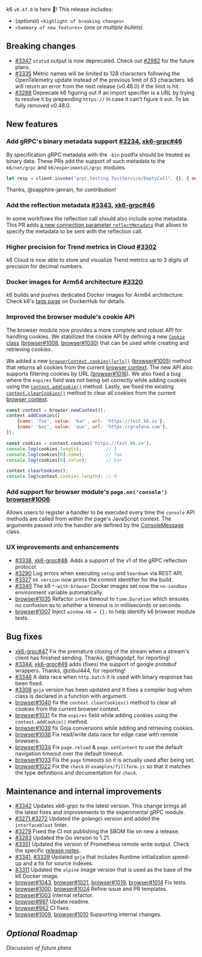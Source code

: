 k6 `v0.47.0` is here 🎉! This release includes:

- (_optional_) `<highlight of breaking changes>`
- `<Summary of new features>` (_one or multiple bullets_)

## Breaking changes

- [#3347](https://github.com/grafana/k6/pull/3347) `statsd` output is now deprecated. Check out [#2982](https://github.com/grafana/k6/issues/2982) for the future plans.
- [#3335](https://github.com/grafana/k6/pull/3335) Metric names will be limited to 128 characters following the OpenTelemetry update instead of the previous limit of 63 characters. k6 will return an error from the next release (v0.48.0) if the limit is hit.
- [#3288](https://github.com/grafana/k6/pull/3288) Deprecate k6 figuring out if an import specifier is a URL by trying to resolve it by prepending `https://` in case it can't figure it out. To be fully removed v0.48.0.

## New features

### Add gRPC's binary metadata support [#3234](https://github.com/grafana/k6/pull/3234), [xk6-grpc#46](https://github.com/grafana/xk6-grpc/pull/46)

By specification gRPC metadata with the `-bin` postfix should be treated as binary data. These PRs add the support of such metadata to the `k6/net/grpc` and `k6/experimental/grpc` modules.

```js
let resp = client.invoke("grpc.testing.TestService/EmptyCall", {}, { metadata: { "X-Load-Tester-bin": new Uint8Array([2, 200]) } })
```

Thanks, @sapphire-janrain, for contribution!

### Add the reflection metadata [#3343](https://github.com/grafana/k6/pull/3343), [xk6-grpc#46](https://github.com/grafana/xk6-grpc/pull/46)

In some workflows the reflection call should also include some metadata. This PR adds [a new connection parameter `reflectMetadata`](https://k6.io/docs/javascript-api/k6-net-grpc/client/client-connect/#connectparams) that allows to specify the metadata to be sent with the reflection call.

### Higher precision for Trend metrics in Cloud [#3302](https://github.com/grafana/k6/pull/3302)

k6 Cloud is now able to store and visualize Trend metrics up to 3 digits of precision for decimal numbers.

### Docker images for Arm64 architecture [#3320](https://github.com/grafana/k6/pull/3320)

k6 builds and pushes dedicated Docker images for Arm64 architecture. Check k6's [tags page](https://hub.docker.com/r/grafana/k6/tags) on DockerHub for details. 

### Improved the browser module's cookie API

The browser module now provides a more complete and robust API for handling cookies. We stabilized the cookie API by defining a new [`Cookie` class](https://k6.io/docs/javascript-api/k6-experimental/browser/browsercontext/cookie) ([browser#1008](https://github.com/grafana/xk6-browser/pull/1008), [browser#1030](https://github.com/grafana/xk6-browser/pull/1030)) that can be used while creating and retrieving cookies.

We added a new [`browserContext.cookies([urls])`](https://k6.io/docs/javascript-api/k6-experimental/browser/browsercontext/cookies/) ([browser#1005](https://github.com/grafana/xk6-browser/pull/1005)) method that returns all cookies from the current [browser context](https://k6.io/docs/javascript-api/k6-experimental/browser/browsercontext). The new API also supports filtering cookies by URL ([browser#1016](https://github.com/grafana/xk6-browser/pull/1016)). We also fixed a bug where the `expires` field was not being set correctly while adding cookies using the [`context.addCookie()`](https://k6.io/docs/javascript-api/k6-experimental/browser/browsercontext/addcookies/) method. Lastly, we fixed the existing [`context.clearCookies()`](https://k6.io/docs/javascript-api/k6-experimental/browser/browsercontext/clearcookies) method to clear all cookies from the current [browser context](https://k6.io/docs/javascript-api/k6-experimental/browser/browsercontext).

```js
const context = browser.newContext();
context.addCookies([
    {name: 'foo', value: 'bar', url: 'https://test.k6.io'},
    {name: 'baz', value: 'qux', url: 'https://grafana.com'},
]);

const cookies = context.cookies('https://test.k6.io');
console.log(cookies.length);         // 1
console.log(cookies[0].name);        // foo
console.log(cookies[0].value);       // bar

context.clearCookies();
console.log(context.cookies.length); // 0
```

### Add support for browser module's `page.on('console')` [browser#1006](https://github.com/grafana/xk6-browser/pull/1006)

Allows users to register a handler to be executed every time the `console` API methods are called from within the page's JavaScript context. The arguments passed into the handler are defined by the [ConsoleMessage](https://k6.io/docs/javascript-api/k6-experimental/browser/consolemessage/) class.

### UX improvements and enhancements

- [#3338](https://github.com/grafana/k6/pull/3338), [xk6-grpc#48](https://github.com/grafana/xk6-grpc/pull/48). Adds a support of the v1 of the gRPC reflection protocol.
- [#3290](https://github.com/grafana/k6/pull/3290) Log errors when executing `setup` and `teardown` via REST API.
- [#3327](https://github.com/grafana/k6/pull/3327) `k6 version` now prints the commit identifier for the build.
- [#3340](https://github.com/grafana/k6/pull/3340) The k6 ``*-with-browser`` Docker images set now the `no-sandbox` environment variable automatically.
- [browser#1035](https://github.com/grafana/xk6-browser/pull/1035) Refactor `int64` timeout to `time.Duration` which ensures no confusion as to whether a timeout is in milliseconds or seconds.
- [browser#1007](https://github.com/grafana/xk6-browser/pull/1007) Inject `window.k6 = {};` to help identify k6 browser module tests.

## Bug fixes

- [xk6-grpc#47](https://github.com/grafana/xk6-grpc/pull/47) Fix the premature closing of the stream when a stream's client has finished sending. Thanks, @thiagodpf, for reporting!
- [#3344](https://github.com/grafana/k6/pull/3344), [xk6-grpc#49](https://github.com/grafana/xk6-grpc/pull/49) adds (fixes) the support of google protobuf wrappers. Thanks, @zibul444, for reporting!
- [#3346](https://github.com/grafana/k6/pull/3346) A data race when `http.batch` it is used with binary response has been fixed.
- [#3308](https://github.com/grafana/k6/pull/3308) `goja` version has been updated and it fixes a compiler bug when class is declared in a function with argument.
- [browser#1040](https://github.com/grafana/xk6-browser/pull/1040) fix the `context.clearCookies()` method to clear all cookies from the current browser context.
- [browser#1031](https://github.com/grafana/xk6-browser/pull/1031) fix the `expires` field while adding cookies using the `context.addCookie()` method.
- [browser#1039](https://github.com/grafana/xk6-browser/pull/1039) fix Goja conversions while adding and retrieving cookies.
- [browser#1038](https://github.com/grafana/xk6-browser/pull/1038) Fix read/write data race for edge case with remote browsers.
- [browser#1034](https://github.com/grafana/xk6-browser/pull/1034) Fix `page.reload` & `page.setContent` to use the default navigation timeout over the default timeout.
- [browser#1033](https://github.com/grafana/xk6-browser/pull/1033) Fix the `page` timeouts so it is actually used after being set.
- [browser#1022](https://github.com/grafana/xk6-browser/pull/1022) Fix the `check` in `examples/fillform.js` so that it matches the type definitions and documentation for `check`.

## Maintenance and internal improvements

- [#3342](https://github.com/grafana/k6/pull/3342) Updates xk6-grpc to the latest version. This change brings all the latest fixes and improvements to the experimental gRPC module.
- [#3271](https://github.com/grafana/k6/pull/3271),[#3272](https://github.com/grafana/k6/pull/3272) Updated the golangci version and added the `interfacebloat` linter.
- [#3279](https://github.com/grafana/k6/pull/3279) Fixed the CI not publishing the SBOM file on new a release.
- [#3283](https://github.com/grafana/k6/pull/3283) Updated the Go version to 1.21.
- [#3351](https://github.com/grafana/k6/pull/3351) Updated the version of Prometheus remote write output. Check the specific [release notes](https://github.com/grafana/xk6-output-prometheus-remote/releases/tag/v0.3.0).
- [#3341](https://github.com/grafana/k6/pull/3341), [#3339](https://github.com/grafana/k6/pull/3339) Updated `goja` that includes Runtime initialization speed-up and a fix for source indexes. 
- [#3311](https://github.com/grafana/k6/pull/3311) Updated the `alpine` image version that is used as the base of the k6 Docker image.
- [browser#1043](https://github.com/grafana/xk6-browser/pull/1043), [browser#1021](https://github.com/grafana/xk6-browser/pull/1021), [browser#1019](https://github.com/grafana/xk6-browser/pull/1019), [browser#1014](https://github.com/grafana/xk6-browser/pull/1014) Fix tests.
- [browser#1000](https://github.com/grafana/xk6-browser/pull/1000), [browser#1024](https://github.com/grafana/xk6-browser/pull/1024) Refine issue and PR templates.
- [browser#1003](https://github.com/grafana/xk6-browser/pull/1003) Internal refactor.
- [browser#997](https://github.com/grafana/xk6-browser/pull/997) Update readme.
- [browser#962](https://github.com/grafana/xk6-browser/pull/962) CI fixes.
- [browser#1009](https://github.com/grafana/xk6-browser/pull/1009), [browser#1010](https://github.com/grafana/xk6-browser/pull/1010) Supporting internal changes.

## _Optional_ Roadmap

_Discussion of future plans_


